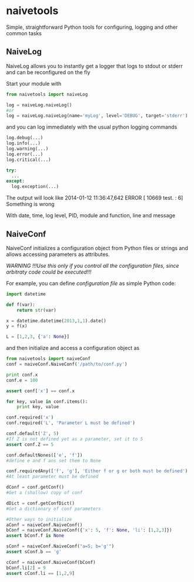 naivetools
==========

Simple, straightforward Python tools for configuring, logging and other common tasks

NaiveLog
--------

NaiveLog allows you to instantly get a logger that logs to stdout or stderr
and can be reconfigured on the fly

Start your module with

```python
from naivetools import naiveLog

log = naiveLog.naiveLog()
#or
log = naiveLog.naiveLog(name='myLog', level='DEBUG', target='stderr')
```

and you can log immediately with the usual python logging commands

```python
log.debug(...)
log.info(...)
log.warning(...)
log.error(...)
log.critical(...)

try:
  ...
except:
  log.exception(...)
```

The output will look like
    2014-01-12 11:36:47,642    ERROR [ 10669             test.<module>            :   6] Something is wrong

With date, time, log level, PID, module and function, line and message

NaiveConf
---------

NaiveConf initializes a configuration object from Python files or strings
and allows accessing parameters as attributes.

*WARNING !!!Use this only if you control all the configuration files,
since arbitraty code could be executed!!!*

For example, you can define _configuration file_ as simple Python code:

```python
import datetime

def f(var):
    return str(var)

x = datetime.datetime(2013,1,1).date()
y = f(x)

L = [1,2,3, {'a': None}]
```

and then initialize and access a configuration object as

```python
from naivetools import naiveConf
conf = naiveConf.NaiveConf('/path/to/conf.py')

print conf.x
conf.e = 100

assert conf['x'] == conf.x

for key, value in conf.items():
    print key, value

conf.required('x')
conf.required('L', 'Parameter L must be defined')

conf.default('Z', 5)
#If Z is not defined yet as a parameter, set it to 5
assert conf.Z == 5

conf.defaultNones(['e', 'f'])
#define e and f ans set them to None

conf.requiredAny(['f', 'g'], 'Either f or g or both must be defined')
#At least parameter must be defined

dConf = conf.getConf()
#Get a (shallow) copy of conf

dDict = conf.getConfDict()
#Get a dictionary of conf parameters

#Other ways to initialize
aConf = naiveConf.NaiveConf()
bConf = naiveConf.NaiveConf({'x': 5, 'f': None, 'li': [1,2,3]})
assert bConf.f is None

sConf = naiveConf.NaiveConf("a=5; b='g'")
assert sConf.b == 'g'

cConf = naiveConf.NaiveConf(bConf)
bConf.li[2] = 9
assert cConf.li == [1,2,9]
```